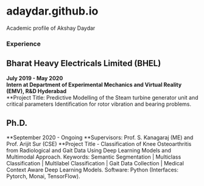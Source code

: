 # adaydar.github.io
Academic profile of Akshay Daydar
### Experience
## Bharat Heavy Electricals Limited (BHEL)  
**July 2019 - May 2020**  
**Intern at Department of Experimental Mechanics and Virtual Reality (EMV), R&D Hyderabad**  
**Project Title: Predictive Modelling of the Steam turbine generator unit and critical parameters Identification for rotor vibration and bearing problems.  
## Ph.D. 
**September 2020 - Ongoing
**Supervisors: Prof. S. Kanagaraj (ME) and Prof. Arijit Sur (CSE)
**Project Title - Classification of Knee Osteoarthritis from Radiological and Gait Data Using Deep Learning Models and Multimodal Approach. Keywords: Semantic Segmentation | Multiclass Classification | Multilabel Classification | Gait Data Collection | Medical Context Aware Deep Learning Models. Software: Python (Interfaces: Pytorch, Monai, TensorFlow).
